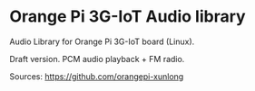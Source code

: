 # Orange Pi 3G-IoT Audio library

Audio Library for Orange Pi 3G-IoT board (Linux).

Draft version. PCM audio playback + FM radio.


Sources: https://github.com/orangepi-xunlong
